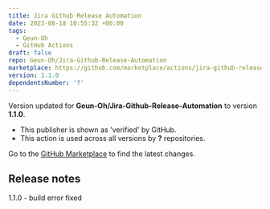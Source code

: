 ```yaml
---
title: Jira Github Release Automation
date: 2023-08-18 10:55:32 +00:00
tags:
  - Geun-Oh
  - GitHub Actions
draft: false
repo: Geun-Oh/Jira-Github-Release-Automation
marketplace: https://github.com/marketplace/actions/jira-github-release-automation
version: 1.1.0
dependentsNumber: '?'
---
```



Version updated for **Geun-Oh/Jira-Github-Release-Automation** to version **1.1.0**.
- This publisher is shown as 'verified' by GitHub.
- This action is used across all versions by **?** repositories.

Go to the [GitHub Marketplace](https://github.com/marketplace/actions/jira-github-release-automation) to find the latest changes.

## Release notes

1.1.0 - build error fixed
